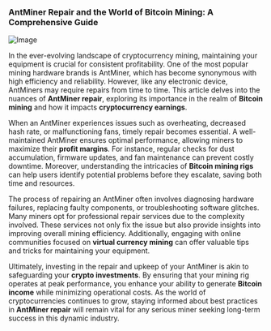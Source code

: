 ### AntMiner Repair and the World of Bitcoin Mining: A Comprehensive Guide

![Image](https://github.com/user-attachments/assets/31692037-0104-4703-abd1-696b6a7dd41b)

In the ever-evolving landscape of cryptocurrency mining, maintaining your equipment is crucial for consistent profitability. One of the most popular mining hardware brands is AntMiner, which has become synonymous with high efficiency and reliability. However, like any electronic device, AntMiners may require repairs from time to time. This article delves into the nuances of **AntMiner repair**, exploring its importance in the realm of **Bitcoin mining** and how it impacts **cryptocurrency earnings**.

When an AntMiner experiences issues such as overheating, decreased hash rate, or malfunctioning fans, timely repair becomes essential. A well-maintained AntMiner ensures optimal performance, allowing miners to maximize their **profit margins**. For instance, regular checks for dust accumulation, firmware updates, and fan maintenance can prevent costly downtime. Moreover, understanding the intricacies of **Bitcoin mining rigs** can help users identify potential problems before they escalate, saving both time and resources.

The process of repairing an AntMiner often involves diagnosing hardware failures, replacing faulty components, or troubleshooting software glitches. Many miners opt for professional repair services due to the complexity involved. These services not only fix the issue but also provide insights into improving overall mining efficiency. Additionally, engaging with online communities focused on **virtual currency mining** can offer valuable tips and tricks for maintaining your equipment.

Ultimately, investing in the repair and upkeep of your AntMiner is akin to safeguarding your **crypto investments**. By ensuring that your mining rig operates at peak performance, you enhance your ability to generate **Bitcoin income** while minimizing operational costs. As the world of cryptocurrencies continues to grow, staying informed about best practices in **AntMiner repair** will remain vital for any serious miner seeking long-term success in this dynamic industry.